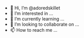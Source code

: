 - 👋 Hi, I’m @adoredskillet
- 👀 I’m interested in ...
- 🌱 I’m currently learning ...
- 💞️ I’m looking to collaborate on ...
- 📫 How to reach me ...

<!---
adoredskillet/adoredskillet is a ✨ special ✨ repository because its `README.md` (this file) appears on your GitHub profile.
You can click the Preview link to take a look at your changes.
--->
